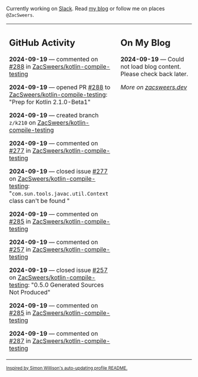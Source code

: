 Currently working on [Slack](https://slack.com/). Read [my blog](https://zacsweers.dev/) or follow me on places `@ZacSweers`.

<table><tr><td valign="top" width="60%">

## GitHub Activity
<!-- githubActivity starts -->
**2024-09-19** — commented on [#288](https://github.com/ZacSweers/kotlin-compile-testing/pull/288#issuecomment-2362282376) in [ZacSweers/kotlin-compile-testing](https://github.com/ZacSweers/kotlin-compile-testing)

**2024-09-19** — opened PR [#288](https://github.com/ZacSweers/kotlin-compile-testing/pull/288) to [ZacSweers/kotlin-compile-testing](https://github.com/ZacSweers/kotlin-compile-testing): "Prep for Kotlin 2.1.0-Beta1"

**2024-09-19** — created branch `z/k210` on [ZacSweers/kotlin-compile-testing](https://github.com/ZacSweers/kotlin-compile-testing)

**2024-09-19** — commented on [#277](https://github.com/ZacSweers/kotlin-compile-testing/issues/277#issuecomment-2362274970) in [ZacSweers/kotlin-compile-testing](https://github.com/ZacSweers/kotlin-compile-testing)

**2024-09-19** — closed issue [#277](https://github.com/ZacSweers/kotlin-compile-testing/issues/277) on [ZacSweers/kotlin-compile-testing](https://github.com/ZacSweers/kotlin-compile-testing): "`com.sun.tools.javac.util.Context` class can't be found "

**2024-09-19** — commented on [#285](https://github.com/ZacSweers/kotlin-compile-testing/issues/285#issuecomment-2362274471) in [ZacSweers/kotlin-compile-testing](https://github.com/ZacSweers/kotlin-compile-testing)

**2024-09-19** — commented on [#257](https://github.com/ZacSweers/kotlin-compile-testing/issues/257#issuecomment-2362274221) in [ZacSweers/kotlin-compile-testing](https://github.com/ZacSweers/kotlin-compile-testing)

**2024-09-19** — closed issue [#257](https://github.com/ZacSweers/kotlin-compile-testing/issues/257) on [ZacSweers/kotlin-compile-testing](https://github.com/ZacSweers/kotlin-compile-testing): "0.5.0 Generated Sources Not Produced"

**2024-09-19** — commented on [#285](https://github.com/ZacSweers/kotlin-compile-testing/issues/285#issuecomment-2362273723) in [ZacSweers/kotlin-compile-testing](https://github.com/ZacSweers/kotlin-compile-testing)

**2024-09-19** — commented on [#287](https://github.com/ZacSweers/kotlin-compile-testing/pull/287#issuecomment-2362272572) in [ZacSweers/kotlin-compile-testing](https://github.com/ZacSweers/kotlin-compile-testing)
<!-- githubActivity ends -->
</td><td valign="top" width="40%">

## On My Blog
<!-- blog starts -->
**2024-09-19** — Could not load blog content. Please check back later.
<!-- blog ends -->
_More on [zacsweers.dev](https://zacsweers.dev/)_
</td></tr></table>

<sub><a href="https://simonwillison.net/2020/Jul/10/self-updating-profile-readme/">Inspired by Simon Willison's auto-updating profile README.</a></sub>